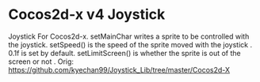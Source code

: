 # Cocos2d-x v4 Joystick
Joystick For Cocos2d-x. 
setMainChar writes a sprite to be controlled with the joystick. 
setSpeed() is the speed of the sprite moved with the joystick . 0.1f is set by default. 
setLimitScreen() is whether the sprite is out of the screen or not . 
Orig: https://github.com/kyechan99/Joystick_Lib/tree/master/Cocos2d-X
